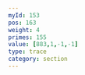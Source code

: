 ```yaml
---
myId: 153
pos: 163
weight: 4
primes: 155
value: [883,1,-1,-1]
type: trace
category: section
---
```

